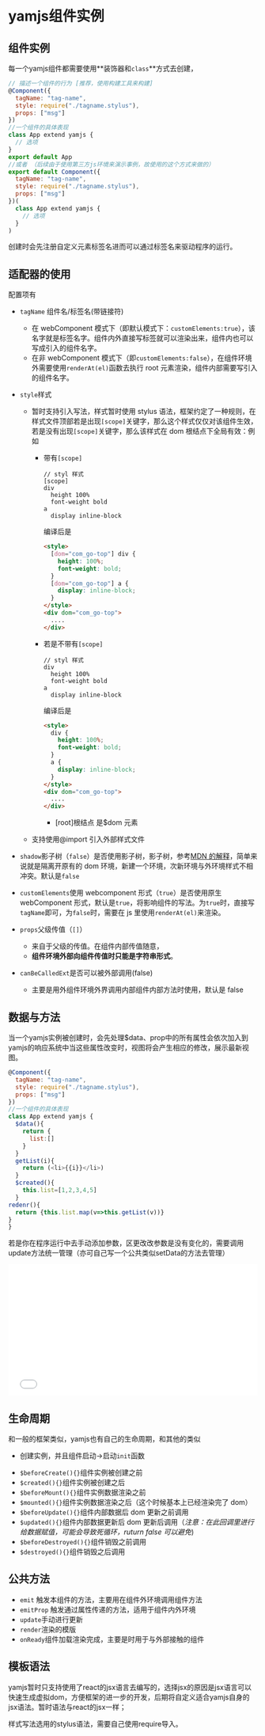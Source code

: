 # yamjs组件实例

## 组件实例

每一个yamjs组件都需要使用**装饰器和`class`**方式去创建，

```js
// 描述一个组件的行为 [推荐，使用构建工具来构建] 
@Component({
  tagName: "tag-name",
  style: require("./tagname.stylus"),
  props: ["msg"]
})
//一个组件的具体表现
class App extend yamjs {
  // 选项
}
export default App
//或者 （后续由于使用第三方js环境来演示事例，故使用的这个方式来做的）
export default Component({
  tagName: "tag-name",
  style: require("./tagname.stylus"),
  props: ["msg"]
})(
  class App extend yamjs {
    // 选项
  }
)
```

创建时会先注册自定义元素标签名进而可以通过标签名来驱动程序的运行。

## 适配器的使用

配置项有

- `tagName` 组件名/标签名(带链接符)

  - 在 webComponent 模式下（即默认模式下：`customElements:true`），该名字就是标签名字。组件内外直接写标签就可以渲染出来，组件内也可以写成引入的组件名字。
  - 在非 webComponent 模式下（即`customElements:false`），在组件环境外需要使用`renderAt(el)`函数去执行 root 元素渲染，组件内部需要写引入的组件名字。

- `style`样式

  - 暂时支持引入写法，样式暂时使用 stylus 语法，框架约定了一种规则，在样式文件顶部若是出现`[scope]`关键字，那么这个样式仅仅对该组件生效，若是没有出现`[scope]`关键字，那么该样式在 dom 根结点下全局有效：例如

    - 带有`[scope]`

      ```stylus
      // styl 样式
      [scope]
      div
        height 100%
        font-weight bold
      a
        display inline-block
      ```

      编译后是

      ```html
      <style>
        [dom="com_go-top"] div {
          height: 100%;
          font-weight: bold;
        }
        [dom="com_go-top"] a {
          display: inline-block;
        }
      </style>
      <div dom="com_go-top">
        ....
      </div>
      ```

    - 若是不带有`[scope]`

      ```stylus
      // styl 样式
      div
        height 100%
        font-weight bold
      a
        display inline-block
      ```

      编译后是

      ```html
      <style>
        div {
          height: 100%;
          font-weight: bold;
        }
        a {
          display: inline-block;
        }
      </style>
      <div dom="com_go-top">
        ....
      </div>
      ```

      - [root]根结点 是\$dom 元素

  - 支持使用@import 引入外部样式文件

- `shadow`影子树（`false`）是否使用影子树，影子树，参考[MDN 的解释](https://developer.mozilla.org/zh-CN/docs/Web/HTML/Element/shadow)，简单来说就是隔离开原有的 dom 环境，新建一个环境，次新环境与外环境样式不相冲突。默认是`false`

- `customElements`使用 webcomponent 形式（`true`）是否使用原生 webComponent 形式，默认是`true`，将影响组件的写法。为`true`时，直接写`tagName`即可，为`false`时，需要在 js 里使用`renderAt(el)`来渲染。

- `props`父级传值（`[]`）

  - 来自于父级的传值。在组件内部传值随意，
  - **组件环境外部向组件传值时只能是字符串形式**。

- `canBeCalledExt`是否可以被外部调用(false)

  - 主要是用外组件环境外界调用内部组件内部方法时使用，默认是 false

## 数据与方法

当一个yamjs实例被创建时，会先处理$data、prop中的所有属性会依次加入到yamjs的响应系统中当这些属性改变时，视图将会产生相应的修改，展示最新视图。

```js
@Component({
  tagName: "tag-name",
  style: require("./tagname.stylus"),
  props: ["msg"]
})
//一个组件的具体表现
class App extend yamjs {
  $data(){
    return {
      list:[]
    }
  }
  getList(i){
    return (<li>{{i}}</li>)
  }
  $created(){
    this.list=[1,2,3,4,5]
  }
redenr(){
  return {this.list.map(v=>this.getList(v))}
}
}
```

若是你在程序运行中去手动添加参数，区更改改参数是没有变化的，需要调用update方法统一管理（亦可自己写一个公共类似setData的方法去管理）



<iframe height="265" style="width: 100%;" scrolling="no" title="yamjs-demo-1" src="//codepen.io/xueliang/embed/eYOjxoY/?height=265&theme-id=0&default-tab=js,result" frameborder="no" allowtransparency="true" allowfullscreen="true">
  See the Pen <a href='https://codepen.io/xueliang/pen/eYOjxoY/'>yamjs-demo-1</a> by Xuxueliang
  (<a href='https://codepen.io/xueliang'>@xueliang</a>) on <a href='https://codepen.io'>CodePen</a>.
</iframe>



## 生命周期

和一般的框架类似，yamjs也有自己的生命周期，和其他的类似

* 创建实例，并且组件启动->启动`init`函数

- `$beforeCreate(){}`组件实例被创建之前
- `$created(){}`组件实例被创建之后
- `$beforeMount(){}`组件实例数据渲染之前
- `$mounted(){}`组件实例数据渲染之后（这个时候基本上已经渲染完了 dom）
- `$beforeUpdate(){}`组件内部数据后 dom 更新之前调用
- `$updated(){}`组件内部数据更新后 dom 更新后调用（*注意：在此回调里进行给数据赋值，可能会导致死循环，ruturn false 可以避免*)
- `$beforeDestroyed(){}`组件销毁之前调用
- `$destroyed(){}`组件销毁之后调用

## 公共方法

- `emit` 触发本组件的方法，主要用在组件外环境调用组件方法
- `emitProp` 触发通过属性传递的方法，适用于组件内外环境
- `update`手动进行更新
- `render`渲染的模版
- `onReady`组件加载渲染完成，主要是时用于与外部接触的组件

## 模板语法

yamjs暂时只支持使用了react的jsx语言去编写的，选择jsx的原因是jsx语言可以快速生成虚拟dom，方便框架的进一步的开发，后期将自定义适合yamjs自身的jsx语法。暂时语法与react的jsx一样；

样式写法选用的stylus语法，需要自己使用require导入。

